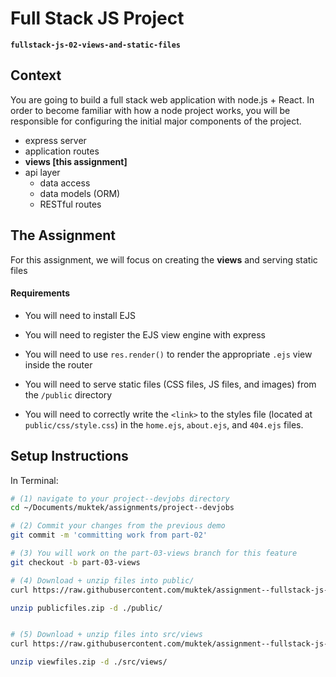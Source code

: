 # Full Stack JS Project
**`fullstack-js-02-views-and-static-files`**


## Context
You are going to build a full stack web application with node.js + React. In order to become familiar with how a node project works, you will be responsible for configuring the  initial major components of the project.  

- express server
- application routes
- **views [this assignment]**
- api layer
  - data access
  - data models (ORM)
  - RESTful routes


## The Assignment
For this assignment, we will focus on creating the **views** and serving static files

#### Requirements

- You will need to install EJS

- You will need to register the EJS view engine with express

- You will need to use `res.render()` to render the appropriate `.ejs` view inside the router

- You will need to serve static files (CSS files, JS files, and images) from the `/public` directory

- You will need to correctly write the `<link>` to the styles file (located at `public/css/style.css`) in the `home.ejs`, `about.ejs`, and `404.ejs` files.

## Setup Instructions

In Terminal:

```sh
# (1) navigate to your project--devjobs directory
cd ~/Documents/muktek/assignments/project--devjobs

# (2) Commit your changes from the previous demo
git commit -m 'committing work from part-02'

# (3) You will work on the part-03-views branch for this feature
git checkout -b part-03-views

# (4) Download + unzip files into public/
curl https://raw.githubusercontent.com/muktek/assignment--fullstack-js-03-views-and-static-files/master/publicfiles.zip

unzip publicfiles.zip -d ./public/


# (5) Download + unzip files into src/views
curl https://raw.githubusercontent.com/muktek/assignment--fullstack-js-03-views-and-static-files/master/viewfiles.zip  > viewfiles.zip

unzip viewfiles.zip -d ./src/views/

```
